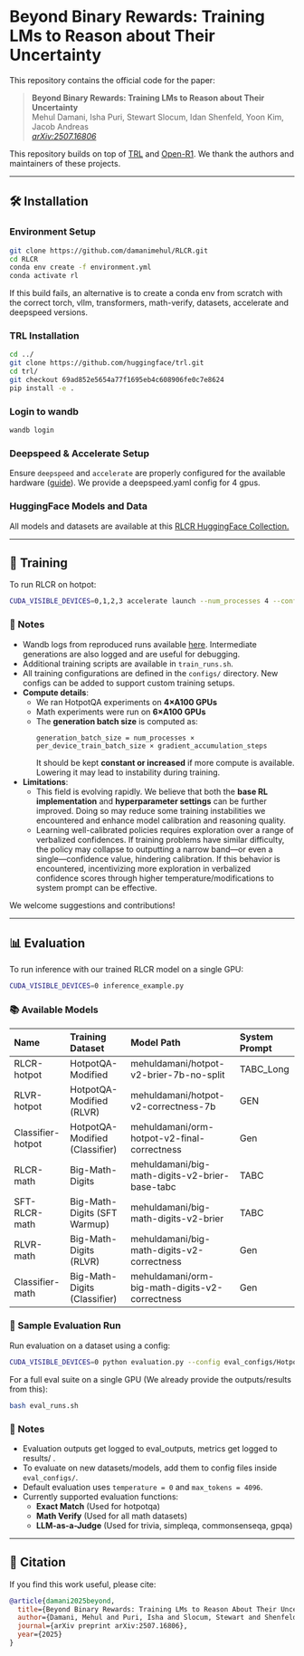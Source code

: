 # Beyond Binary Rewards: Training LMs to Reason about Their Uncertainty

This repository contains the official code for the paper:

> **Beyond Binary Rewards: Training LMs to Reason about Their Uncertainty**  
> Mehul Damani, Isha Puri, Stewart Slocum, Idan Shenfeld, Yoon Kim, Jacob Andreas  
> *[arXiv:2507.16806](https://arxiv.org/abs/2507.16806)*

This repository builds on top of [TRL](https://github.com/huggingface/trl) and [Open-R1](https://github.com/huggingface/open-r1). We thank the authors and maintainers of these projects.

---

## 🛠 Installation

### Environment Setup


```bash
git clone https://github.com/damanimehul/RLCR.git
cd RLCR 
conda env create -f environment.yml
conda activate rl
```
If this build fails, an alternative is to create a conda env from scratch with the correct torch, vllm, transformers, math-verify, datasets, accelerate and deepspeed versions. 

### TRL Installation 

```bash
cd ../
git clone https://github.com/huggingface/trl.git
cd trl/
git checkout 69ad852e5654a77f1695eb4c608906fe0c7e8624
pip install -e .
```

### Login to wandb 

```bash
wandb login
```

### Deepspeed & Accelerate Setup

Ensure `deepspeed` and `accelerate` are properly configured for the available hardware ([guide](https://huggingface.co/docs/accelerate/en/index)). 
We provide a deepspeed.yaml config for 4 gpus. 

### HuggingFace Models and Data
All models and datasets are available at this [RLCR HuggingFace Collection.](https://huggingface.co/collections/mehuldamani/rlcr-68912f9731b0bce30e4cc8c0)

---

## 🚀 Training

To run RLCR on hotpot:
```bash
CUDA_VISIBLE_DEVICES=0,1,2,3 accelerate launch --num_processes 4 --config_file deepspeed.yaml rl_runner.py --config configs/Qwen-7B/hotpot/RLVR.yaml
```

### 📝 Notes

- Wandb logs from reproduced runs available [here](https://wandb.ai/mehuldamani/RLCR?nw=nwusermehuldamani). Intermediate generations are also logged and are useful for debugging. 
- Additional training scripts are available in `train_runs.sh`.
- All training configurations are defined in the `configs/` directory. New configs can be added to support custom training setups.
- **Compute details**:
  - We ran HotpotQA experiments on **4×A100 GPUs**
  - Math experiments were run on **6×A100 GPUs**
  - The **generation batch size** is computed as:
    ```
    generation_batch_size = num_processes × per_device_train_batch_size × gradient_accumulation_steps
    ```
    It should be kept **constant or increased** if more compute is available. Lowering it may lead to instability during training.
- **Limitations**:
  - This field is evolving rapidly. We believe that both the **base RL implementation** and **hyperparameter settings** can be further improved. Doing so may reduce some training instabilities we encountered and enhance model calibration and reasoning quality.
  - Learning well-calibrated policies requires exploration over a range of verbalized confidences. If training problems have similar difficulty, the policy may collapse to outputting a narrow band—or even a single—confidence value, hindering calibration. If this behavior is encountered, incentivizing more exploration in verbalized confidence scores through higher temperature/modifications to system prompt can be effective.

We welcome suggestions and contributions!

---

## 📊 Evaluation

To run inference with our trained RLCR model on a single GPU:

```bash
CUDA_VISIBLE_DEVICES=0 inference_example.py
```

### 📚 Available Models

| Name              | Training Dataset                                         | Model Path                                             | System Prompt   |
|:------------------|:------------------------------|:--------------------------------------------------------------|:-------------|
| RLCR-hotpot       | HotpotQA-Modified                          | mehuldamani/hotpot-v2-brier-7b-no-split |   TABC_Long     |
| RLVR-hotpot       | HotpotQA-Modified (RLVR)        | mehuldamani/hotpot-v2-correctness-7b    |    GEN   |
| Classifier-hotpot | HotpotQA-Modified (Classifier)  | mehuldamani/orm-hotpot-v2-final-correctness  |    Gen             |
| RLCR-math         | Big-Math-Digits                            | mehuldamani/big-math-digits-v2-brier-base-tabc |       TABC          |
| SFT-RLCR-math     | Big-Math-Digits (SFT Warmup)                    | mehuldamani/big-math-digits-v2-brier |       TABC          |
| RLVR-math         | Big-Math-Digits (RLVR)          | mehuldamani/big-math-digits-v2-correctness    |      Gen           |
| Classifier-math   | Big-Math-Digits (Classifier) | mehuldamani/orm-big-math-digits-v2-correctness  |      Gen           |

### 🧪 Sample Evaluation Run

Run evaluation on a dataset using a config:

```bash
CUDA_VISIBLE_DEVICES=0 python evaluation.py --config eval_configs/Hotpot-models/trivia.json
```

For a full eval suite on a single GPU (We already provide the outputs/results from this):

```bash
bash eval_runs.sh
```

### 📝 Notes

- Evaluation outputs get logged to eval_outputs, metrics get logged to results/ . 
- To evaluate on new datasets/models, add them to config files inside `eval_configs/`.
- Default evaluation uses `temperature = 0` and `max_tokens = 4096`.
- Currently supported evaluation functions:
  - **Exact Match** (Used for hotpotqa)
  - **Math Verify** (Used for all math datasets)
  - **LLM-as-a-Judge** (Used for trivia, simpleqa, commonsenseqa, gpqa)

---

## 📄 Citation

If you find this work useful, please cite:

```bibtex
@article{damani2025beyond,
  title={Beyond Binary Rewards: Training LMs to Reason About Their Uncertainty},
  author={Damani, Mehul and Puri, Isha and Slocum, Stewart and Shenfeld, Idan and Choshen, Leshem and Kim, Yoon and Andreas, Jacob},
  journal={arXiv preprint arXiv:2507.16806},
  year={2025}
}
```
